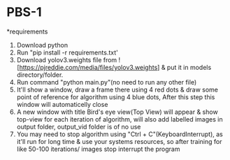 # PBS-1
*requirements
1. Download python 
2. Run "pip install -r requirements.txt'
3. Download yolov3.weights file from ![https://pjreddie.com/media/files/yolov3.weights] & put it in models directory/folder.
4. Run command "python main.py"(no need to run any other file)
5. It'll show a window, draw a frame there using 4 red dots & draw some point of reference for algorithm using 4 blue dots, After this step this window will automaticelly close
6. A new window with title Bird's eye view(Top View) will appear & show top-view for each iteration of algorithm, will also add labelled images in output folder, output_vid folder is of no use
7. You may need to stop algorithm using "Ctrl + C"(KeyboardInterrupt), as it'll run for long time & use your systems resources, so after training for like 50-100 iterations/ images stop interrupt the program


